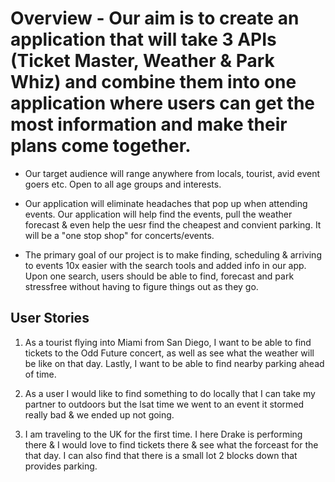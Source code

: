 # Overview - Our aim is to create an application that will take 3 APIs (Ticket Master, Weather & Park Whiz) and combine them into one application where users can get the most information and make their plans come together. 

* Our target audience will range anywhere from locals, tourist, avid event goers etc. Open to all age groups and interests.

* Our application will eliminate headaches that pop up when attending events. Our application will help find the events, pull the weather forecast & even help the uesr find the cheapest and convient parking. It will be a "one stop shop" for concerts/events.

* The primary goal of our project is to make finding, scheduling & arriving to events 10x easier with the search tools and added info in our app. Upon one search, users should be able to find, forecast and park stressfree without having to figure things out as they go.

## User Stories
1. As a tourist flying into Miami from San Diego, I want to be able to find tickets to the Odd Future concert, as well as see what the weather will be like on that day. Lastly, I want to be able to find nearby parking ahead of time.

2. As a user I would like to find something to do locally that I can take my partner to outdoors but the lsat time we went to an event it stormed really bad & we ended up not going.

3. I am traveling to the UK for the first time. I here Drake is performing there & I would love to find tickets there & see what the forceast for the that day. I can also find that there is a small lot 2 blocks down that provides parking. 
